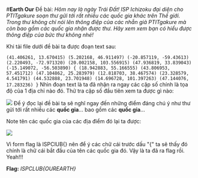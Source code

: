 #**Earth Our**
Đề bài:
*Hôm nay là ngày Trái Đất! ISP Ichizoku đại diện cho PTITgakure soạn thư gửi tới rất nhiều các quốc gia khác trên Thế giới. Trong thư không chỉ nói lên thông điệp của các nhẫn giả PTITgakure mà còn bao gồm các quốc gia nhận được thư. Hãy xem xem bạn có hiểu được thông điệp của bức thư không nhé!*

Khi tải file dưới đề bài ta được đoạn text sau:

`(41.406261, 13.670415) (5.202168, 46.911497) (-20.857119, -59.43613) (2.220493, -72.971320) (20.002158, 103.556915) (47.936819, 33.839043) (-15.149072, -56.503890) { (18.942883, 55.166555) (43.806953, 57.451712) (47.104862, 25.283979) (12.818703, 38.467574) (23.328579, 4.541791) (44.532888, 23.701948) (14.696728, 101.397263) (47.144076, 17.283236) }`
Nhìn đoạn text là ta đã nhận ra ngay các cặp số chính là tọa độ của 1 địa chỉ nào đó.
Thử tra cặp số đầu tiên xem ta được gì nào: 

![](https://i.imgur.com/DEc9gZp_d.webp?maxwidth=1520&fidelity=grand)
Để ý đọc lại đề bài ta sẽ nghĩ ngay đến những điểm đáng chú ý như thư gửi tới rất nhiều các **quốc gia**... bao gồm các **quốc gia**...

Note tên các quốc gia của các địa điểm đó lại ta được:

<img src="https://imgur.com/pbEUKTV">

Vì form flag là ISPClUB{} nên để ý các chữ cái trước dấu "{" ta sẽ thấy đó chính là chữ cái bắt đầu của tên các quốc gia đó.
Vậy là ta đã ra flag rồi. Yeah!!!

**Flag:** *ISPCLUB{OUREARTH}*
